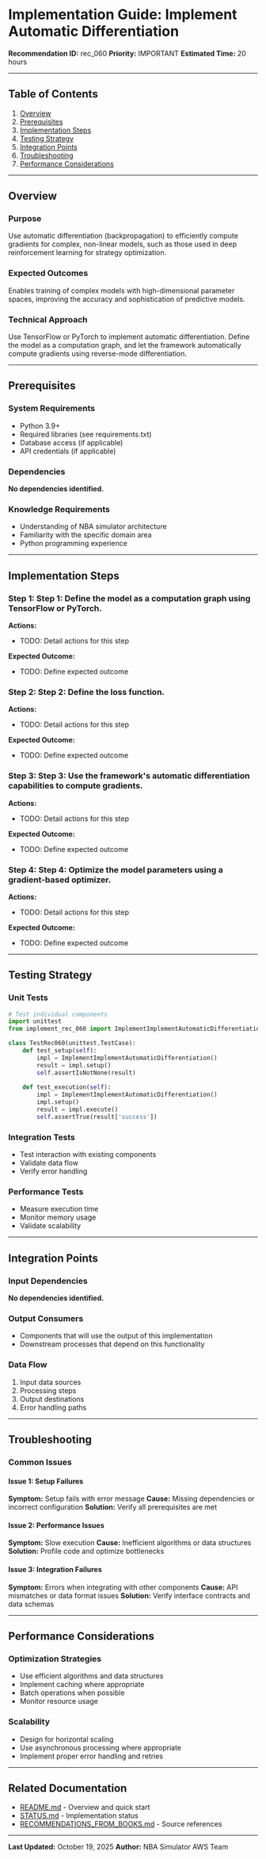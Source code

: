 # Implementation Guide: Implement Automatic Differentiation

**Recommendation ID:** rec_060
**Priority:** IMPORTANT
**Estimated Time:** 20 hours

---

## Table of Contents

1. [Overview](#overview)
2. [Prerequisites](#prerequisites)
3. [Implementation Steps](#implementation-steps)
4. [Testing Strategy](#testing-strategy)
5. [Integration Points](#integration-points)
6. [Troubleshooting](#troubleshooting)
7. [Performance Considerations](#performance-considerations)

---

## Overview

### Purpose

Use automatic differentiation (backpropagation) to efficiently compute gradients for complex, non-linear models, such as those used in deep reinforcement learning for strategy optimization.

### Expected Outcomes

Enables training of complex models with high-dimensional parameter spaces, improving the accuracy and sophistication of predictive models.

### Technical Approach

Use TensorFlow or PyTorch to implement automatic differentiation. Define the model as a computation graph, and let the framework automatically compute gradients using reverse-mode differentiation.

---

## Prerequisites

### System Requirements

- Python 3.9+
- Required libraries (see requirements.txt)
- Database access (if applicable)
- API credentials (if applicable)

### Dependencies

**No dependencies identified.**

### Knowledge Requirements

- Understanding of NBA simulator architecture
- Familiarity with the specific domain area
- Python programming experience

---

## Implementation Steps

### Step 1: Step 1: Define the model as a computation graph using TensorFlow or PyTorch.

**Actions:**
- TODO: Detail actions for this step

**Expected Outcome:**
- TODO: Define expected outcome

### Step 2: Step 2: Define the loss function.

**Actions:**
- TODO: Detail actions for this step

**Expected Outcome:**
- TODO: Define expected outcome

### Step 3: Step 3: Use the framework's automatic differentiation capabilities to compute gradients.

**Actions:**
- TODO: Detail actions for this step

**Expected Outcome:**
- TODO: Define expected outcome

### Step 4: Step 4: Optimize the model parameters using a gradient-based optimizer.

**Actions:**
- TODO: Detail actions for this step

**Expected Outcome:**
- TODO: Define expected outcome



---

## Testing Strategy

### Unit Tests

```python
# Test individual components
import unittest
from implement_rec_060 import ImplementImplementAutomaticDifferentiation

class TestRec060(unittest.TestCase):
    def test_setup(self):
        impl = ImplementImplementAutomaticDifferentiation()
        result = impl.setup()
        self.assertIsNotNone(result)
    
    def test_execution(self):
        impl = ImplementImplementAutomaticDifferentiation()
        impl.setup()
        result = impl.execute()
        self.assertTrue(result['success'])
```

### Integration Tests

- Test interaction with existing components
- Validate data flow
- Verify error handling

### Performance Tests

- Measure execution time
- Monitor memory usage
- Validate scalability

---

## Integration Points

### Input Dependencies

**No dependencies identified.**

### Output Consumers

- Components that will use the output of this implementation
- Downstream processes that depend on this functionality

### Data Flow

1. Input data sources
2. Processing steps
3. Output destinations
4. Error handling paths

---

## Troubleshooting

### Common Issues

#### Issue 1: Setup Failures

**Symptom:** Setup fails with error message
**Cause:** Missing dependencies or incorrect configuration
**Solution:** Verify all prerequisites are met

#### Issue 2: Performance Issues

**Symptom:** Slow execution
**Cause:** Inefficient algorithms or data structures
**Solution:** Profile code and optimize bottlenecks

#### Issue 3: Integration Failures

**Symptom:** Errors when integrating with other components
**Cause:** API mismatches or data format issues
**Solution:** Verify interface contracts and data schemas

---

## Performance Considerations

### Optimization Strategies

- Use efficient algorithms and data structures
- Implement caching where appropriate
- Batch operations when possible
- Monitor resource usage

### Scalability

- Design for horizontal scaling
- Use asynchronous processing where appropriate
- Implement proper error handling and retries

---

## Related Documentation

- [README.md](README.md) - Overview and quick start
- [STATUS.md](STATUS.md) - Implementation status
- [RECOMMENDATIONS_FROM_BOOKS.md](RECOMMENDATIONS_FROM_BOOKS.md) - Source references

---

**Last Updated:** October 19, 2025
**Author:** NBA Simulator AWS Team
